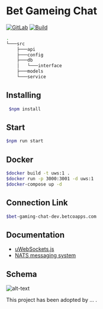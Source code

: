 # Bet Gameing Chat

[![GitLab](https://img.shields.io/badge/chat-Processing-green)](https://gitlab.betconstruct.int/bet-gaming-chat/bet-gaming-chat)
[![Build](https://img.shields.io/badge/build-passing-brightgreen)]()

```sh
.
└───src
    ├───api
    ├───config
    ├───db
    │   └───interface
    ├───models
    └───service
```

## Installing

```bash
 $npm install
```

## Start

```bash
$npm run start
```

## Docker

```bash
$docker build -t uws:1 .
$docker run -p 3000:3001 -d uws:1
$docker-compose up -d

```

## Connection Link

```bash
$bet-gaming-chat-dev.betcoapps.com

```

## Documentation

- [uWebSockets.js](https://github.com/uNetworking/uWebSockets.js)
- [NATS messaging system](https://github.com/nats-io/nats.js)

## Schema

![alt-text](https://res.infoq.com/news/2019/07/nats-event-messaging-release/en/resources/1NATS-1562077804644.png)

This project has been adopted by ... .
